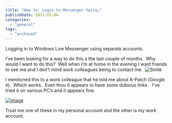 ```yaml
---
title: "How to: Login to Messenger twice…"
publishDate: 2011-01-04
categories: 
  - "general"
tags:
  - "archived"
---
```


Logging in to Windows Live Messenger using separate accounts.

I’ve been looking for a way to do this a the last couple of months.  Why would I want to do this?  Well when I’m at home in the evening I want friends to see me and I don’t mind work colleagues being to contact me.  ![Smile](https://ramberlinggeek.co.uk/wp-content/uploads/2011/01/wlEmoticon-smile1.png)

I mentioned this to a work colleague that he told me about A-Patch (Google it).  Which works.  Even thou it appears to have some dubious links.   I’ve tried it on various PC’s and it appears fine.

[![image](https://ramberlinggeek.co.uk/wp-content/uploads/2011/01/image_thumb.png "image")](https://ramberlinggeek.co.uk/wp-content/uploads/2011/01/image.png)

Trust me one of these in my personal account and the other is my work account.
